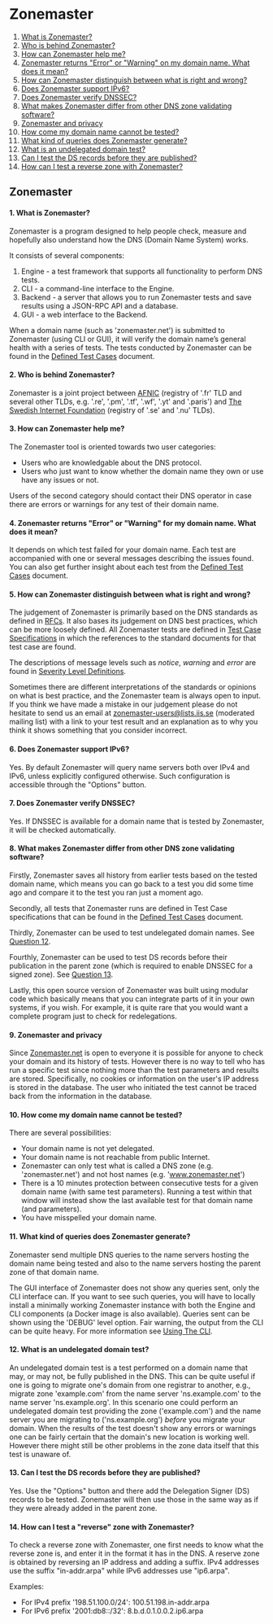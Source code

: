Zonemaster
==========

1. [What is Zonemaster?](#q1)
2. [Who is behind Zonemaster?](#q2)
3. [How can Zonemaster help me?](#q3)
4. [Zonemaster returns "Error" or "Warning" on my domain name. What does it mean?](#q4)
5. [How can Zonemaster distinguish between what is right and wrong?](#q5)
6. [Does Zonemaster support IPv6?](#q6)
7. [Does Zonemaster verify DNSSEC?](#q7)
8. [What makes Zonemaster differ from other DNS zone validating software?](#q8)
9. [Zonemaster and privacy](#q9)
10. [How come my domain name cannot be tested?](#q10)
11. [What kind of queries does Zonemaster generate?](#q11)
12. [What is an undelegated domain test?](#q12)
13. [Can I test the DS records before they are published?](#q13)
14. [How can I test a reverse zone with Zonemaster?](#q14)

Zonemaster
----------

#### <span id="q1"></span>1. What is Zonemaster?
Zonemaster is a program designed to help people check, measure and
hopefully also understand how the DNS (Domain Name System) works.

It consists of several components:

  1. Engine - a test framework that supports all functionality to perform DNS tests.
  2. CLI - a command-line interface to the Engine.
  3. Backend - a server that allows you to run Zonemaster tests and save results using
     a JSON-RPC API and a database.
  4. GUI - a web interface to the Backend.

When a domain name (such as 'zonemaster.net') is submitted to Zonemaster (using CLI or
GUI), it will verify the domain name’s general health with a series of tests.
The tests conducted by Zonemaster can be found in the [Defined Test Cases] document.

#### <span id="q2"></span>2. Who is behind Zonemaster?
Zonemaster is a joint project between [AFNIC] (registry of '.fr' TLD and several other
TLDs, e.g. '.re', '.pm', '.tf', '.wf', '.yt' and '.paris') and [The Swedish Internet Foundation]
(registry of '.se' and '.nu' TLDs).

#### <span id="q3"></span>3. How can Zonemaster help me?
The Zonemaster tool is oriented towards two user categories:

  - Users who are knowledgable about the DNS protocol.
  - Users who just want to know whether the domain name they own or use
    have any issues or not.

Users of the second category should contact their DNS operator
in case there are errors or warnings for any test of their domain name.

#### <span id="q4"></span>4. Zonemaster returns "Error" or "Warning" for my domain name. What does it mean?
It depends on which test failed for your domain name.
Each test are accompanied with one or several messages describing the issues found.
You can also get further insight about each test from the [Defined Test Cases] document.

#### <span id="q5"></span>5. How can Zonemaster distinguish between what is right and wrong?
The judgement of Zonemaster is primarily based on the DNS standards as defined in [RFCs].
It also bases its judgement on DNS best practices, which can be more loosely defined.
All Zonemaster tests are defined in [Test Case Specifications][Defined Test Cases]
in which the references to the standard documents for that test case are found.

The descriptions of message levels such as *notice*, *warning* and *error* are found 
in [Severity Level Definitions].

Sometimes there are different interpretations of the standards or opinions on what is best practice,
and the Zonemaster team is always open to input.
If you think we have made a mistake in our judgement please do not hesitate to send us an email
at [zonemaster-users@lists.iis.se] (moderated mailing list) with a link to your test result
and an explanation as to why you think it shows something that you consider incorrect.

#### <span id="q6"></span>6. Does Zonemaster support IPv6?
Yes.
By default Zonemaster will query name servers both over IPv4 and IPv6, unless explicitly
configured otherwise.
Such configuration is accessible through the "Options" button.

#### <span id="q7"></span>7. Does Zonemaster verify DNSSEC?
Yes.
If DNSSEC is available for a domain name that is tested by Zonemaster, it will be
checked automatically.

#### <span id="q8"></span>8. What makes Zonemaster differ from other DNS zone validating software?
Firstly, Zonemaster saves all history from earlier tests based on the tested
domain name, which means you can go back to a test you did some time ago and compare it
to the test you ran just a moment ago.

Secondly, all tests that Zonemaster runs are defined in Test Case specifications that
can be found in the [Defined Test Cases] document.

Thirdly, Zonemaster can be used to test undelegated domain names.
See [Question 12].

Fourthly, Zonemaster can be used to test DS records before their publication in the parent zone
(which is required to enable DNSSEC for a signed zone).
See [Question 13].

Lastly, this open source version of Zonemaster was built using modular code
which basically means that you can integrate parts of it in your own systems, if you wish.
For example, it is quite rare that you would want a complete program just to check for
redelegations.

#### <span id="q9"></span>9. Zonemaster and privacy
Since [Zonemaster.net] is open to everyone it is possible for anyone to check your
domain and its history of tests.
However there is no way to tell who has run a specific test since nothing more than the test
parameters and results are stored.
Specifically, no cookies or information on the user's IP address is stored in the database.
The user who initiated the test cannot be traced back from the information in the database.

#### <span id="q10"></span>10. How come my domain name cannot be tested?
There are several possibilities:

- Your domain name is not yet delegated.
- Your domain name is not reachable from public Internet.
- Zonemaster can only test what is called a DNS zone (e.g. 'zonemaster.net') and not host names (e.g. 'www.zonemaster.net')
- There is a 10 minutes protection between consecutive tests for a given domain name (with same test parameters).
  Running a test within that window will instead show the last available test for that domain name (and parameters).
- You have misspelled your domain name.

#### <span id="q11"></span>11. What kind of queries does Zonemaster generate?
Zonemaster send multiple DNS queries to the name servers hosting the domain name being tested and
also to the name servers hosting the parent zone of that domain name.

The GUI interface of Zonemaster does not show any queries sent, only the CLI interface can.
If you want to see such queries, you will have to locally install
a minimally working Zonemaster instance with both the Engine and CLI components (a Docker image is also available).
Queries sent can be shown using the 'DEBUG' level option.
Fair warning, the output from the CLI can be quite heavy.
For more information see [Using The CLI].

#### <span id="q12"></span>12. What is an undelegated domain test?
An undelegated domain test is a test performed on a domain name that may, or may not,
be fully published in the DNS.
This can be quite useful if one is going to migrate one's domain from one registrar to another,
e.g., migrate zone 'example.com' from the name server 'ns.example.com' to the name server 'ns.example.org'.
In this scenario one could perform an undelegated domain test providing the zone ('example.com')
and the name server you are migrating to ('ns.example.org') *before* you migrate your domain.
When the results of the test doesn't show any errors or warnings one can be fairly certain that the
domain's new location is working well.
However there might still be other problems in the zone data itself that this test is unaware of.

#### <span id="q13"></span>13. Can I test the DS records before they are published?
Yes.
Use the "Options" button and there add the Delegation Signer (DS) records to be tested.
Zonemaster will then use those in the same way as if they were already added in the parent zone.

#### <span id="q14"></span>14. How can I test a "reverse" zone with Zonemaster?
To check a reverse zone with Zonemaster, one first needs to know what the
reverse zone is, and enter it in the format it has in the DNS.
A reserve zone is obtained by reversing an IP address and adding a suffix.
IPv4 addresses use the suffix "in-addr.arpa" while IPv6 addresses
use "ip6.arpa".

Examples:
  - For IPv4 prefix '198.51.100.0/24': 100.51.198.in-addr.arpa
  - For IPv6 prefix '2001:db8::/32': 8.b.d.0.1.0.0.2.ip6.arpa

[AFNIC]:                                 https://www.afnic.fr/en/
[Defined Test Cases]:                    https://github.com/zonemaster/zonemaster/tree/master/docs/specifications/tests#list-of-defined-test-cases
[Question 12]:                           #q12
[Question 13]:                           #q13
[RFCs]:                                  https://www.ietf.org/standards/rfcs/
[Severity Level Definitions]:            https://github.com/zonemaster/zonemaster/blob/master/docs/specifications/tests/SeverityLevelDefinitions.md
[The Swedish Internet Foundation]:       https://internetstiftelsen.se/en/
[Using The CLI]:                         https://github.com/zonemaster/zonemaster-cli/blob/master/USING.md
[Zonemaster.net]:                        https://zonemaster.net/
[zonemaster-users@lists.iis.se]:         mailto:zonemaster-users@lists.iis.se
